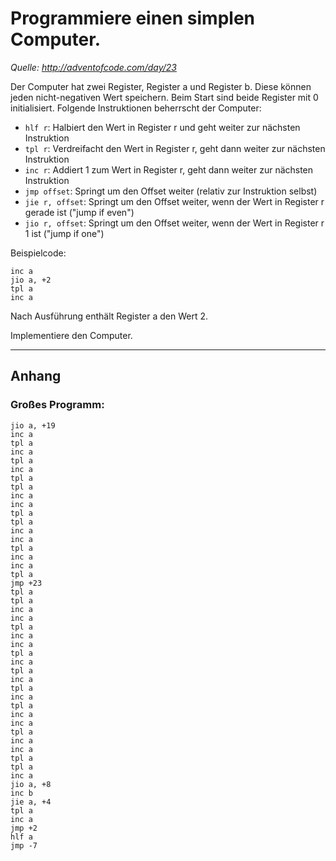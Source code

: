 # Programmiere einen simplen Computer.

*Quelle: http://adventofcode.com/day/23*

Der Computer hat zwei Register, Register a und Register b. Diese können jeden nicht-negativen Wert speichern. Beim Start sind beide Register mit 0 initialisiert.
Folgende Instruktionen beherrscht der Computer:

* `hlf r`: Halbiert den Wert in Register r und geht weiter zur nächsten Instruktion
* `tpl r`: Verdreifacht den Wert in Register r, geht dann weiter zur nächsten Instruktion
* `inc r`: Addiert 1 zum Wert in Register r, geht dann weiter zur nächsten Instruktion
* `jmp offset`: Springt um den Offset weiter (relativ zur Instruktion selbst)
* `jie r, offset`: Springt um den Offset weiter, wenn der Wert in Register r gerade ist ("jump if even")
* `jio r, offset`: Springt um den Offset weiter, wenn der Wert in Register r 1 ist ("jump if one")

Beispielcode:

    inc a
    jio a, +2
    tpl a
    inc a

Nach Ausführung enthält Register a den Wert 2.

Implementiere den Computer.


---

## Anhang

### Großes Programm:

	jio a, +19
	inc a
	tpl a
	inc a
	tpl a
	inc a
	tpl a
	tpl a
	inc a
	inc a
	tpl a
	tpl a
	inc a
	inc a
	tpl a
	inc a
	inc a
	tpl a
	jmp +23
	tpl a
	tpl a
	inc a
	inc a
	tpl a
	inc a
	inc a
	tpl a
	inc a
	tpl a
	inc a
	tpl a
	inc a
	tpl a
	inc a
	inc a
	tpl a
	inc a
	inc a
	tpl a
	tpl a
	inc a
	jio a, +8
	inc b
	jie a, +4
	tpl a
	inc a
	jmp +2
	hlf a
	jmp -7



